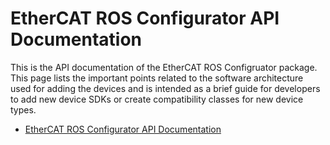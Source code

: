 # EtherCAT ROS Configurator API Documentation

This is the API documentation of the EtherCAT ROS Configruator package. This page lists the important points related to the software architecture used for adding the devices and is intended as a brief guide for developers to add new device SDKs or create compatibility classes for new device types.

- [EtherCAT ROS Configurator API Documentation](#ethercat-ros-configurator-api-documentation)

